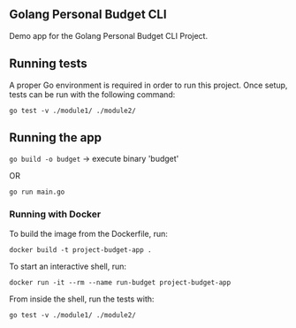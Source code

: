 ## Golang Personal Budget CLI

Demo app for the Golang Personal Budget CLI Project.

## Running tests

A proper Go environment is required in order to run this project.
Once setup, tests can be run with the following command:

`go test -v ./module1/ ./module2/`

## Running the app

`go build -o budget` -> execute binary 'budget'

OR

`go run main.go`

### Running with Docker

To build the image from the Dockerfile, run:

`docker build -t project-budget-app .`

To start an interactive shell, run:

`docker run -it --rm --name run-budget project-budget-app`

From inside the shell, run the tests with:

`go test -v ./module1/ ./module2/`

